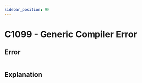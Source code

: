 ```yaml
---
sidebar_position: 99
---
```


# C1099 - Generic Compiler Error

## Error

```erlang
```

## Explanation
